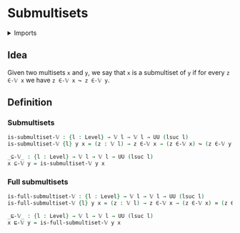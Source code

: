 # Submultisets

<details><summary>Imports</summary>
```agda
module trees.submultisets where
open import foundation.embeddings
open import foundation.equivalences
open import foundation.universe-levels
open import trees.multisets
```
</details>

## Idea

Given two multisets `x` and `y`, we say that `x` is a submultiset of `y` if for every `z ∈-𝕍 x` we have `z ∈-𝕍 x ↪ z ∈-𝕍 y`.

## Definition

### Submultisets

```agda
is-submultiset-𝕍 : {l : Level} → 𝕍 l → 𝕍 l → UU (lsuc l)
is-submultiset-𝕍 {l} y x = (z : 𝕍 l) → z ∈-𝕍 x → (z ∈-𝕍 x) ↪ (z ∈-𝕍 y)

_⊆-𝕍_ : {l : Level} → 𝕍 l → 𝕍 l → UU (lsuc l)
x ⊆-𝕍 y = is-submultiset-𝕍 y x
```

### Full submultisets

```agda
is-full-submultiset-𝕍 : {l : Level} → 𝕍 l → 𝕍 l → UU (lsuc l)
is-full-submultiset-𝕍 {l} y x = (z : 𝕍 l) → z ∈-𝕍 x → (z ∈-𝕍 x) ≃ (z ∈-𝕍 y)

_⊑-𝕍_ : {l : Level} → 𝕍 l → 𝕍 l → UU (lsuc l)
x ⊑-𝕍 y = is-full-submultiset-𝕍 y x
```
